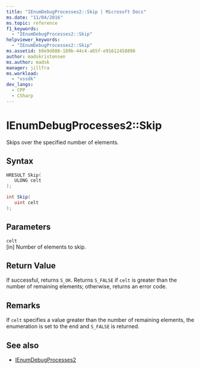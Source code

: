 ```yaml
---
title: "IEnumDebugProcesses2::Skip | Microsoft Docs"
ms.date: "11/04/2016"
ms.topic: reference
f1_keywords:
  - "IEnumDebugProcesses2::Skip"
helpviewer_keywords:
  - "IEnumDebugProcesses2::Skip"
ms.assetid: b9e9d888-189b-44c4-a65f-e91612458898
author: madskristensen
ms.author: madsk
manager: jillfra
ms.workload:
  - "vssdk"
dev_langs:
  - CPP
  - CSharp
---
```

# IEnumDebugProcesses2::Skip
Skips over the specified number of elements.

## Syntax

```cpp
HRESULT Skip(
   ULONG celt
);
```

```csharp
int Skip(
   uint celt
);
```

## Parameters
`celt`\
[in] Number of elements to skip.

## Return Value
 If successful, returns `S_OK`. Returns `S_FALSE` if `celt` is greater than the number of remaining elements; otherwise, returns an error code.

## Remarks
 If `celt` specifies a value greater than the number of remaining elements, the enumeration is set to the end and `S_FALSE` is returned.

## See also
- [IEnumDebugProcesses2](../../../extensibility/debugger/reference/ienumdebugprocesses2.md)
